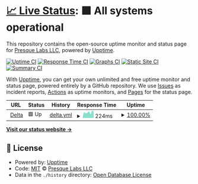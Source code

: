 # [📈 Live Status](https://presquelabs.github.io/upptime): <!--live status--> **🟩 All systems operational**

This repository contains the open-source uptime monitor and status page for [Presque Labs LLC](https://presquelabs.github.io/upptime), powered by [Upptime](https://github.com/upptime/upptime).

[![Uptime CI](https://github.com/presquelabs/upptime/workflows/Uptime%20CI/badge.svg)](https://github.com/presquelabs/upptime/actions?query=workflow%3A%22Uptime+CI%22)
[![Response Time CI](https://github.com/presquelabs/upptime/workflows/Response%20Time%20CI/badge.svg)](https://github.com/presquelabs/upptime/actions?query=workflow%3A%22Response+Time+CI%22)
[![Graphs CI](https://github.com/presquelabs/upptime/workflows/Graphs%20CI/badge.svg)](https://github.com/presquelabs/upptime/actions?query=workflow%3A%22Graphs+CI%22)
[![Static Site CI](https://github.com/presquelabs/upptime/workflows/Static%20Site%20CI/badge.svg)](https://github.com/presquelabs/upptime/actions?query=workflow%3A%22Static+Site+CI%22)
[![Summary CI](https://github.com/presquelabs/upptime/workflows/Summary%20CI/badge.svg)](https://github.com/presquelabs/upptime/actions?query=workflow%3A%22Summary+CI%22)

With [Upptime](https://upptime.js.org), you can get your own unlimited and free uptime monitor and status page, powered entirely by a GitHub repository. We use [Issues](https://github.com/presquelabs/upptime/issues) as incident reports, [Actions](https://github.com/presquelabs/upptime/actions) as uptime monitors, and [Pages](https://presquelabs.github.io/upptime) for the status page.

<!--start: status pages-->
<!-- This summary is generated by Upptime (https://github.com/upptime/upptime) -->
<!-- Do not edit this manually, your changes will be overwritten -->
<!-- prettier-ignore -->
| URL | Status | History | Response Time | Uptime |
| --- | ------ | ------- | ------------- | ------ |
| <img alt="" src="https://icons.duckduckgo.com/ip3/nginx.presquelabs.com.ico" height="13"> [Delta](https://nginx.presquelabs.com) | 🟩 Up | [delta.yml](https://github.com/presquelabs/upptime/commits/HEAD/history/delta.yml) | <details><summary><img alt="Response time graph" src="./graphs/delta/response-time-week.png" height="20"> 224ms</summary><br><a href="https://presquelabs.github.io/upptime/history/delta"><img alt="Response time 212" src="https://img.shields.io/endpoint?url=https%3A%2F%2Fraw.githubusercontent.com%2Fpresquelabs%2Fupptime%2FHEAD%2Fapi%2Fdelta%2Fresponse-time.json"></a><br><a href="https://presquelabs.github.io/upptime/history/delta"><img alt="24-hour response time 263" src="https://img.shields.io/endpoint?url=https%3A%2F%2Fraw.githubusercontent.com%2Fpresquelabs%2Fupptime%2FHEAD%2Fapi%2Fdelta%2Fresponse-time-day.json"></a><br><a href="https://presquelabs.github.io/upptime/history/delta"><img alt="7-day response time 224" src="https://img.shields.io/endpoint?url=https%3A%2F%2Fraw.githubusercontent.com%2Fpresquelabs%2Fupptime%2FHEAD%2Fapi%2Fdelta%2Fresponse-time-week.json"></a><br><a href="https://presquelabs.github.io/upptime/history/delta"><img alt="30-day response time 242" src="https://img.shields.io/endpoint?url=https%3A%2F%2Fraw.githubusercontent.com%2Fpresquelabs%2Fupptime%2FHEAD%2Fapi%2Fdelta%2Fresponse-time-month.json"></a><br><a href="https://presquelabs.github.io/upptime/history/delta"><img alt="1-year response time 205" src="https://img.shields.io/endpoint?url=https%3A%2F%2Fraw.githubusercontent.com%2Fpresquelabs%2Fupptime%2FHEAD%2Fapi%2Fdelta%2Fresponse-time-year.json"></a></details> | <details><summary><a href="https://presquelabs.github.io/upptime/history/delta">100.00%</a></summary><a href="https://presquelabs.github.io/upptime/history/delta"><img alt="All-time uptime 98.07%" src="https://img.shields.io/endpoint?url=https%3A%2F%2Fraw.githubusercontent.com%2Fpresquelabs%2Fupptime%2FHEAD%2Fapi%2Fdelta%2Fuptime.json"></a><br><a href="https://presquelabs.github.io/upptime/history/delta"><img alt="24-hour uptime 100.00%" src="https://img.shields.io/endpoint?url=https%3A%2F%2Fraw.githubusercontent.com%2Fpresquelabs%2Fupptime%2FHEAD%2Fapi%2Fdelta%2Fuptime-day.json"></a><br><a href="https://presquelabs.github.io/upptime/history/delta"><img alt="7-day uptime 100.00%" src="https://img.shields.io/endpoint?url=https%3A%2F%2Fraw.githubusercontent.com%2Fpresquelabs%2Fupptime%2FHEAD%2Fapi%2Fdelta%2Fuptime-week.json"></a><br><a href="https://presquelabs.github.io/upptime/history/delta"><img alt="30-day uptime 100.00%" src="https://img.shields.io/endpoint?url=https%3A%2F%2Fraw.githubusercontent.com%2Fpresquelabs%2Fupptime%2FHEAD%2Fapi%2Fdelta%2Fuptime-month.json"></a><br><a href="https://presquelabs.github.io/upptime/history/delta"><img alt="1-year uptime 97.93%" src="https://img.shields.io/endpoint?url=https%3A%2F%2Fraw.githubusercontent.com%2Fpresquelabs%2Fupptime%2FHEAD%2Fapi%2Fdelta%2Fuptime-year.json"></a></details>

<!--end: status pages-->

[**Visit our status website →**](https://presquelabs.github.io/upptime)

## 📄 License

- Powered by: [Upptime](https://github.com/upptime/upptime)
- Code: [MIT](./LICENSE) © [Presque Labs LLC](https://presquelabs.github.io/upptime)
- Data in the `./history` directory: [Open Database License](https://opendatacommons.org/licenses/odbl/1-0/)
